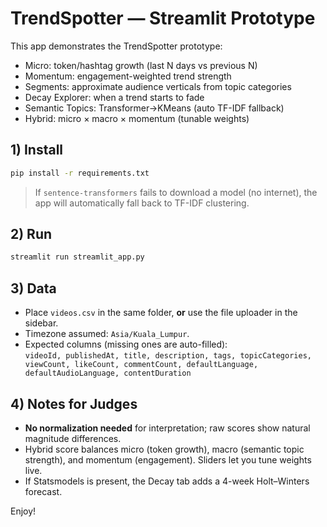 # TrendSpotter — Streamlit Prototype

This app demonstrates the TrendSpotter prototype:
- Micro: token/hashtag growth (last N days vs previous N)
- Momentum: engagement-weighted trend strength
- Segments: approximate audience verticals from topic categories
- Decay Explorer: when a trend starts to fade
- Semantic Topics: Transformer→KMeans (auto TF-IDF fallback)
- Hybrid: micro × macro × momentum (tunable weights)

## 1) Install
```bash
pip install -r requirements.txt
```

> If `sentence-transformers` fails to download a model (no internet), the app will automatically fall back to TF-IDF clustering.

## 2) Run
```bash
streamlit run streamlit_app.py
```

## 3) Data
- Place `videos.csv` in the same folder, **or** use the file uploader in the sidebar.
- Timezone assumed: `Asia/Kuala_Lumpur`.
- Expected columns (missing ones are auto-filled):  
  `videoId, publishedAt, title, description, tags, topicCategories, viewCount, likeCount, commentCount, defaultLanguage, defaultAudioLanguage, contentDuration`

## 4) Notes for Judges
- **No normalization needed** for interpretation; raw scores show natural magnitude differences.
- Hybrid score balances micro (token growth), macro (semantic topic strength), and momentum (engagement). Sliders let you tune weights live.
- If Statsmodels is present, the Decay tab adds a 4-week Holt–Winters forecast.

Enjoy!
